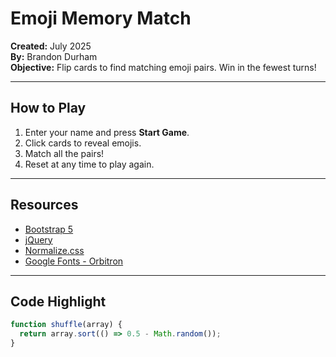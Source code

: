 #  Emoji Memory Match

**Created:** July 2025  
**By:** Brandon Durham  
**Objective:** Flip cards to find matching emoji pairs. Win in the fewest turns!

---

##  How to Play
1. Enter your name and press **Start Game**.
2. Click cards to reveal emojis.
3. Match all the pairs!
4. Reset at any time to play again.

---

##  Resources
- [Bootstrap 5](https://getbootstrap.com)
- [jQuery](https://jquery.com)
- [Normalize.css](https://necolas.github.io/normalize.css/)
- [Google Fonts - Orbitron](https://fonts.google.com/specimen/Orbitron)

---

##  Code Highlight

```js
function shuffle(array) {
  return array.sort(() => 0.5 - Math.random());
}
